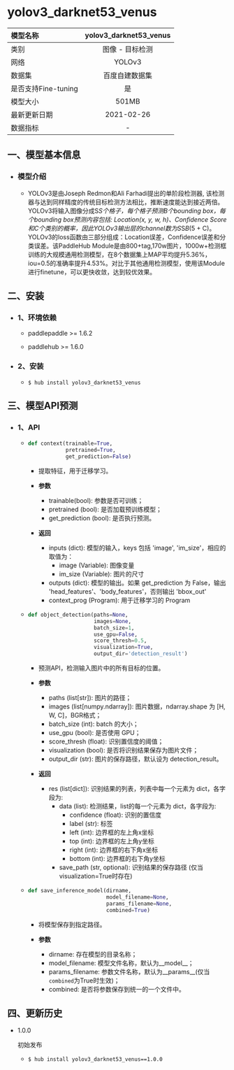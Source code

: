# yolov3_darknet53_venus

|模型名称|yolov3_darknet53_venus|
| :--- | :---: | 
|类别|图像 - 目标检测|
|网络|YOLOv3|
|数据集|百度自建数据集|
|是否支持Fine-tuning|是|
|模型大小|501MB|
|最新更新日期|2021-02-26|
|数据指标|-|


## 一、模型基本信息

- ### 模型介绍

  - YOLOv3是由Joseph Redmon和Ali Farhadi提出的单阶段检测器, 该检测器与达到同样精度的传统目标检测方法相比，推断速度能达到接近两倍。 YOLOv3将输入图像分成S*S个格子，每个格子预测B个bounding box，每个bounding box预测内容包括: Location(x, y, w, h)、Confidence Score和C个类别的概率，因此YOLOv3输出层的channel数为S*S*B*(5 + C)。YOLOv3的loss函数由三部分组成：Location误差，Confidence误差和分类误差。该PaddleHub Module是由800+tag,170w图片，1000w+检测框训练的大规模通用检测模型，在8个数据集上MAP平均提升5.36%，iou=0.5的准确率提升4.53%。对比于其他通用检测模型，使用该Module进行finetune，可以更快收敛，达到较优效果。


## 二、安装

- ### 1、环境依赖     

  - paddlepaddle >= 1.6.2    

  - paddlehub >= 1.6.0                            

- ### 2、安装

  - ```shell
    $ hub install yolov3_darknet53_venus
    ```
  
## 三、模型API预测

- ### 1、API

  - ```python
    def context(trainable=True,
                pretrained=True,
                get_prediction=False)
    ```

    - 提取特征，用于迁移学习。

    - **参数**

      - trainable(bool): 参数是否可训练；<br/>
      - pretrained (bool): 是否加载预训练模型；<br/>
      - get\_prediction (bool): 是否执行预测。
    
    - **返回**
      - inputs (dict): 模型的输入，keys 包括 'image', 'im\_size'，相应的取值为：
        - image (Variable): 图像变量
        - im\_size (Variable): 图片的尺寸
      - outputs (dict): 模型的输出。如果 get\_prediction 为 False，输出 'head\_features'、'body\_features'，否则输出 'bbox\_out'
      - context\_prog (Program): 用于迁移学习的 Program

  - ```python
    def object_detection(paths=None,
                         images=None,
                         batch_size=1,
                         use_gpu=False,
                         score_thresh=0.5,
                         visualization=True,
                         output_dir='detection_result')
    ```

    - 预测API，检测输入图片中的所有目标的位置。

    - **参数**

      - paths (list\[str\]): 图片的路径； <br/>
      - images (list\[numpy.ndarray\]): 图片数据，ndarray.shape 为 \[H, W, C\]，BGR格式； <br/>
      - batch\_size (int): batch 的大小；<br/>
      - use\_gpu (bool): 是否使用 GPU；<br/>
      - score\_thresh (float): 识别置信度的阈值；<br/>
      - visualization (bool): 是否将识别结果保存为图片文件；<br/>
      - output\_dir (str): 图片的保存路径，默认设为 detection\_result。

    - **返回**

      - res (list\[dict\]): 识别结果的列表，列表中每一个元素为 dict，各字段为:
        - data (list): 检测结果，list的每一个元素为 dict，各字段为:
          - confidence (float): 识别的置信度
          - label (str): 标签
          - left (int): 边界框的左上角x坐标
          - top (int): 边界框的左上角y坐标
          - right (int): 边界框的右下角x坐标
          - bottom (int): 边界框的右下角y坐标
        - save\_path (str, optional): 识别结果的保存路径 (仅当visualization=True时存在)
  
  - ```python
    def save_inference_model(dirname,
                             model_filename=None,
                             params_filename=None,
                             combined=True)
    ```
    - 将模型保存到指定路径。

    - **参数**

      - dirname: 存在模型的目录名称； <br/>
      - model\_filename: 模型文件名称，默认为\_\_model\_\_； <br/>
      - params\_filename: 参数文件名称，默认为\_\_params\_\_(仅当`combined`为True时生效)；<br/>
      - combined: 是否将参数保存到统一的一个文件中。




## 四、更新历史

* 1.0.0

  初始发布
  - ```shell
    $ hub install yolov3_darknet53_venus==1.0.0
    ```